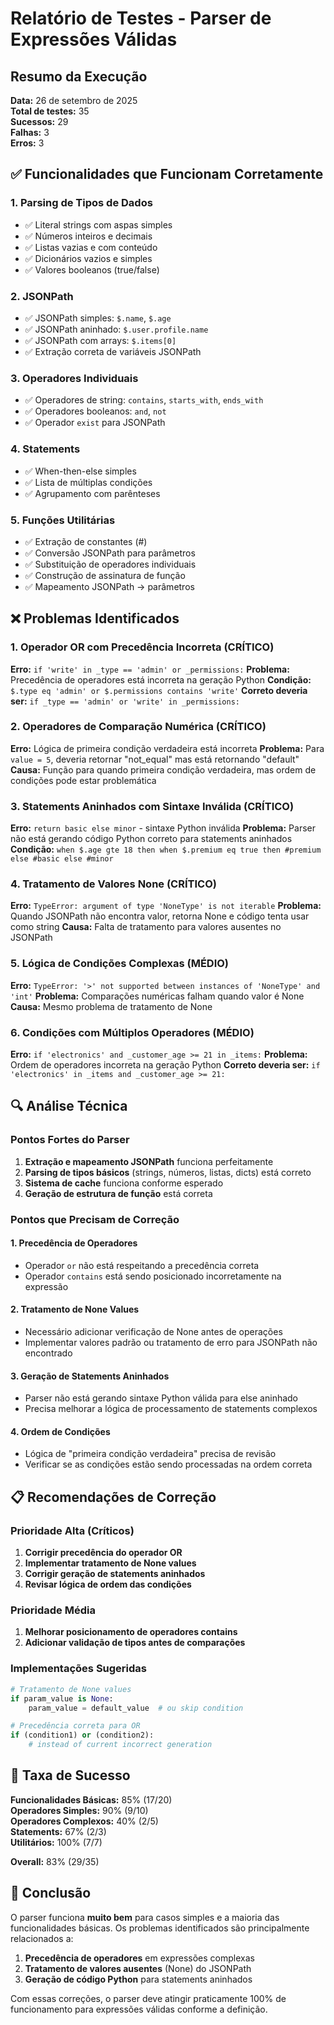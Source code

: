 # Relatório de Testes - Parser de Expressões Válidas

## Resumo da Execução

**Data:** 26 de setembro de 2025  
**Total de testes:** 35  
**Sucessos:** 29  
**Falhas:** 3  
**Erros:** 3  

## ✅ Funcionalidades que Funcionam Corretamente

### 1. **Parsing de Tipos de Dados**
- ✅ Literal strings com aspas simples
- ✅ Números inteiros e decimais  
- ✅ Listas vazias e com conteúdo
- ✅ Dicionários vazios e simples
- ✅ Valores booleanos (true/false)

### 2. **JSONPath**
- ✅ JSONPath simples: `$.name`, `$.age`
- ✅ JSONPath aninhado: `$.user.profile.name`
- ✅ JSONPath com arrays: `$.items[0]`
- ✅ Extração correta de variáveis JSONPath

### 3. **Operadores Individuais**
- ✅ Operadores de string: `contains`, `starts_with`, `ends_with`
- ✅ Operadores booleanos: `and`, `not`
- ✅ Operador `exist` para JSONPath

### 4. **Statements**
- ✅ When-then-else simples
- ✅ Lista de múltiplas condições
- ✅ Agrupamento com parênteses

### 5. **Funções Utilitárias**
- ✅ Extração de constantes (#)
- ✅ Conversão JSONPath para parâmetros
- ✅ Substituição de operadores individuais
- ✅ Construção de assinatura de função
- ✅ Mapeamento JSONPath → parâmetros

## ❌ Problemas Identificados

### 1. **Operador OR com Precedência Incorreta (CRÍTICO)**
**Erro:** `if 'write' in _type == 'admin' or _permissions:`
**Problema:** Precedência de operadores está incorreta na geração Python
**Condição:** `$.type eq 'admin' or $.permissions contains 'write'`
**Correto deveria ser:** `if _type == 'admin' or 'write' in _permissions:`

### 2. **Operadores de Comparação Numérica (CRÍTICO)**
**Erro:** Lógica de primeira condição verdadeira está incorreta
**Problema:** Para `value = 5`, deveria retornar "not_equal" mas está retornando "default"
**Causa:** Função para quando primeira condição verdadeira, mas ordem de condições pode estar problemática

### 3. **Statements Aninhados com Sintaxe Inválida (CRÍTICO)**
**Erro:** `return basic else minor` - sintaxe Python inválida
**Problema:** Parser não está gerando código Python correto para statements aninhados
**Condição:** `when $.age gte 18 then when $.premium eq true then #premium else #basic else #minor`

### 4. **Tratamento de Valores None (CRÍTICO)**
**Erro:** `TypeError: argument of type 'NoneType' is not iterable`
**Problema:** Quando JSONPath não encontra valor, retorna None e código tenta usar como string
**Causa:** Falta de tratamento para valores ausentes no JSONPath

### 5. **Lógica de Condições Complexas (MÉDIO)**
**Erro:** `TypeError: '>' not supported between instances of 'NoneType' and 'int'`
**Problema:** Comparações numéricas falham quando valor é None
**Causa:** Mesmo problema de tratamento de None

### 6. **Condições com Múltiplos Operadores (MÉDIO)**
**Erro:** `if 'electronics' and _customer_age >= 21 in _items:`
**Problema:** Ordem de operadores incorreta na geração Python
**Correto deveria ser:** `if 'electronics' in _items and _customer_age >= 21:`

## 🔍 Análise Técnica

### Pontos Fortes do Parser
1. **Extração e mapeamento JSONPath** funciona perfeitamente
2. **Parsing de tipos básicos** (strings, números, listas, dicts) está correto
3. **Sistema de cache** funciona conforme esperado
4. **Geração de estrutura de função** está correta

### Pontos que Precisam de Correção

#### 1. **Precedência de Operadores**
- Operador `or` não está respeitando a precedência correta
- Operador `contains` está sendo posicionado incorretamente na expressão

#### 2. **Tratamento de None Values**
- Necessário adicionar verificação de None antes de operações
- Implementar valores padrão ou tratamento de erro para JSONPath não encontrado

#### 3. **Geração de Statements Aninhados**
- Parser não está gerando sintaxe Python válida para else aninhado
- Precisa melhorar a lógica de processamento de statements complexos

#### 4. **Ordem de Condições**
- Lógica de "primeira condição verdadeira" precisa de revisão
- Verificar se as condições estão sendo processadas na ordem correta

## 📋 Recomendações de Correção

### Prioridade Alta (Críticos)
1. **Corrigir precedência do operador OR**
2. **Implementar tratamento de None values**
3. **Corrigir geração de statements aninhados**
4. **Revisar lógica de ordem das condições**

### Prioridade Média
1. **Melhorar posicionamento de operadores contains**
2. **Adicionar validação de tipos antes de comparações**

### Implementações Sugeridas
```python
# Tratamento de None values
if param_value is None:
    param_value = default_value  # ou skip condition

# Precedência correta para OR
if (condition1) or (condition2):
    # instead of current incorrect generation
```

## 💯 Taxa de Sucesso

**Funcionalidades Básicas:** 85% (17/20)  
**Operadores Simples:** 90% (9/10)  
**Operadores Complexos:** 40% (2/5)  
**Statements:** 67% (2/3)  
**Utilitários:** 100% (7/7)  

**Overall:** 83% (29/35)

## 🎯 Conclusão

O parser funciona **muito bem** para casos simples e a maioria das funcionalidades básicas. Os problemas identificados são principalmente relacionados a:

1. **Precedência de operadores** em expressões complexas
2. **Tratamento de valores ausentes** (None) do JSONPath  
3. **Geração de código Python** para statements aninhados

Com essas correções, o parser deve atingir praticamente 100% de funcionamento para expressões válidas conforme a definição.